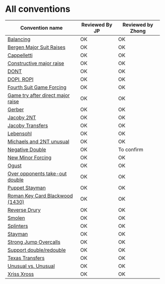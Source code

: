 # All conventions

| Convention name | Reviewed By JP | Reviewed by Zhong |
| --- | --- | --- |
| [Balancing](balancing.md) | OK | OK |
| [Bergen Major Suit Raises](bergen.md) | OK | OK |
| [Cappelletti](cappelletti.md) | OK | OK  |
| [Constructive major raise](constructive-major-raise.md) | OK | OK |
| [DONT](dont.md) | OK | OK |
| [DOPI, ROPI](dopi.md) | OK | OK |
| [Fourth Suit Game Forcing](fourth-suit-forcing.md) | OK | OK |
| [Game try after direct major raise](game-try-help-suit.md) | OK |OK |
| [Gerber](gerber.md) | OK | OK|
| [Jacoby 2NT](jacoby-2nt.md) | OK | OK |
| [Jacoby Transfers](jacoby-transfers.md) | OK | OK |
| [Lebensohl](lebensohl.md) | OK | OK |
| [Michaels and 2NT unusual](michaels.md) | OK | OK |
| [Negative Double](negative-double.md) | OK | To confirm |
| [New Minor Forcing](new-minor-forcing.md) | OK | OK|
| [Ogust](ogust.md) | OK | OK |
| [Over opponents take-out double](over-opponents-take-out-double.md) | OK  | OK |
| [Puppet Stayman](puppet-stayman.md) | OK | OK |
| [Roman Key Card Blackwood (1430)](1430.md) | OK | OK |
| [Reverse Drury](drury-reversed.md) | OK | OK |
| [Smolen](smolen.md) | OK | OK |
| [Splinters](splinters.md) | OK | OK |
| [Stayman](stayman.md) | OK  | OK |
| [Strong Jump Overcalls](strong-jump-overcalls.md) | OK | OK |
| [Support double/redouble](support-double-redouble.md) | OK | OK |
| [Texas Transfers](texas-transfers.md) | OK |OK |
| [Unusual vs. Unusual](unusual-over-unusual.md) | OK |OK |
| [Xriss Xross](xriss-xross.md) | OK  | OK |



